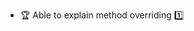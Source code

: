 * <span id="outcome-inheritance-overriding-one">:trophy: Able to explain method overriding :one:</span>
